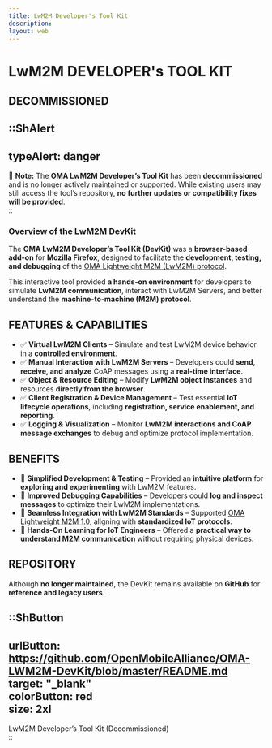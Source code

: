 ```yaml
---
title: LwM2M Developer's Tool Kit
description:
layout: web
---
```

# LwM2M DEVELOPER's TOOL KIT
## DECOMMISSIONED

::ShAlert
---
typeAlert: danger
---
🚨 **Note:** The **OMA LwM2M Developer’s Tool Kit** has been **decommissioned** and is no longer actively maintained or supported. While existing users may still access the tool’s repository, **no further updates or compatibility fixes will be provided**.  
::

### Overview of the LwM2M DevKit 

The **OMA LwM2M Developer’s Tool Kit (DevKit)** was a **browser-based add-on** for **Mozilla Firefox**, designed to facilitate the **development, testing, and debugging** of the [OMA Lightweight M2M (LwM2M) protocol](/specifications/lwm2m/introduction).  

This interactive tool provided **a hands-on environment** for developers to simulate **LwM2M communication**, interact with LwM2M Servers, and better understand the **machine-to-machine (M2M) protocol**.  

## FEATURES & CAPABILITIES

- ✅ **Virtual LwM2M Clients** – Simulate and test LwM2M device behavior in a **controlled environment**.  
- ✅ **Manual Interaction with LwM2M Servers** – Developers could **send, receive, and analyze** CoAP messages using a **real-time interface**.  
- ✅ **Object & Resource Editing** – Modify **LwM2M object instances** and resources **directly from the browser**.  
- ✅ **Client Registration & Device Management** – Test essential **IoT lifecycle operations**, including **registration, service enablement, and reporting**.  
- ✅ **Logging & Visualization** – Monitor **LwM2M interactions and CoAP message exchanges** to debug and optimize protocol implementation.  

## BENEFITS

- 🔹 **Simplified Development & Testing** – Provided an **intuitive platform** for **exploring and experimenting** with LwM2M features.  
- 🔹 **Improved Debugging Capabilities** – Developers could **log and inspect messages** to optimize their LwM2M implementations.  
- 🔹 **Seamless Integration with LwM2M Standards** – Supported [OMA Lightweight M2M 1.0](/specifications/lwm2m/releases), aligning with **standardized IoT protocols**.  
- 🔹 **Hands-On Learning for IoT Engineers** – Offered a **practical way to understand M2M communication** without requiring physical devices.  

## REPOSITORY

Although **no longer maintained**, the DevKit remains available on **GitHub** for **reference and legacy users**.  

::ShButton  
---  
urlButton: https://github.com/OpenMobileAlliance/OMA-LWM2M-DevKit/blob/master/README.md  
target: "_blank"  
colorButton: red  
size: 2xl  
---  

LwM2M Developer’s Tool Kit (Decommissioned)  
::  
